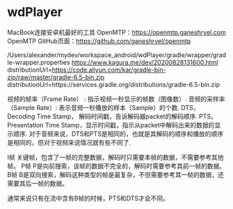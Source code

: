 # wdPlayer

MacBook连接安卓机最好的工具
OpenMTP：https://openmtp.ganeshrvel.com
OpenMTP GitHub页面：https://github.com/ganeshrvel/openmtp

/Users/alexander/mydev/workspace_android/wdPlayer/gradle/wrapper/gradle-wrapper.properties
https://www.kagura.me/dev/20200828131600.html
distributionUrl=https://code.aliyun.com/kar/gradle-bin-zip/raw/master/gradle-6.5-bin.zip
distributionUrl=https\://services.gradle.org/distributions/gradle-6.5-bin.zip

视频的帧率（Frame Rate）   : 指示视频一秒显示的帧数（图像数）.
音频的采样率（Sample Rate）: 表示音频一秒播放的样本（Sample）的个数.
DTS，Decoding Time Stamp，    解码时间戳，告诉解码器packet的解码顺序.
PTS，Presentation Time Stamp，显示时间戳，指示从packet中解码出来的数据的显示顺序.
对于音频来说，DTS和PTS是相同的，也就是其解码的顺序和播放的顺序是相同的，但对于视频来说情况就有些不同了.

I帧 关键帧，包含了一帧的完整数据，解码时只需要本帧的数据，不需要参考其他帧。
P帧 P是向前搜索，该帧的数据不完全的，解码时需要参考其前一帧的数据。
B帧 B是双向搜索，解码这种类型的帧是最复杂，不但需要参考其一帧的数据，还需要其后一帧的数据。

通常来说只有在流中含有B帧的时候，PTS和DTS才会不同。









































